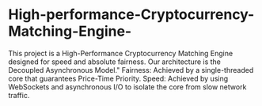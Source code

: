 # High-performance-Cryptocurrency-Matching-Engine-
This project is a High-Performance Cryptocurrency Matching Engine designed for speed and absolute fairness. Our architecture is the Decoupled Asynchronous Model."  Fairness: Achieved by a single-threaded core that guarantees Price-Time Priority.  Speed: Achieved by using WebSockets and asynchronous I/O to isolate the core from slow network traffic.

